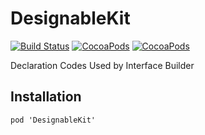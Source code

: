 # DesignableKit

[![Build Status](https://travis-ci.org/roothybrid7/DesignableKit.svg?branch=master)](https://travis-ci.org/roothybrid7/DesignableKit)
[![CocoaPods](https://img.shields.io/cocoapods/v/DesignableKit.svg)](https://cocoapods.org/pods/DesignableKit)
[![CocoaPods](https://img.shields.io/cocoapods/p/DesignableKit.svg)](https://cocoapods.org/pods/DesignableKit)

Declaration Codes Used by Interface Builder

## Installation

```Podfile
pod 'DesignableKit'
```
